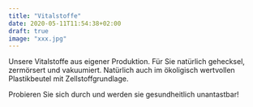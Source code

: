 ```yaml
---
title: "Vitalstoffe"
date: 2020-05-11T11:54:38+02:00
draft: true
image: "xxx.jpg"
---
```

Unsere Vitalstoffe aus eigener Produktion. Für Sie natürlich gehecksel, zermörsert und vakuumiert. Natürlich auch im ökoligisch wertvollen Plastikbeutel mit Zellstoffgrundlage.

Probieren Sie sich durch und werden sie gesundheitlich unantastbar!
